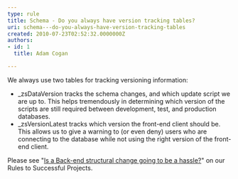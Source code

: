 ```yaml
---
type: rule
title: Schema - Do you always have version tracking tables?
uri: schema---do-you-always-have-version-tracking-tables
created: 2010-07-23T02:52:32.0000000Z
authors:
- id: 1
  title: Adam Cogan

---
```



We always use two tables for tracking versioning information:

- \_zsDataVersion tracks the schema changes, and which update script we are up to. This helps tremendously in determining which version of the scripts are still required between development, test, and production databases.
- \_zsVersionLatest tracks which version the front-end client should be. This allows us to give a warning to (or even deny) users who are connecting to the database while not using the right version of the front-end client.


Please see "[Is a Back-end structural change going to be a hassle?](http&#58;//www.ssw.com.au/ssw/Standards/Rules/RulestoSuccessfulProjects.aspx#back-end)" on our Rules to Successful Projects.

